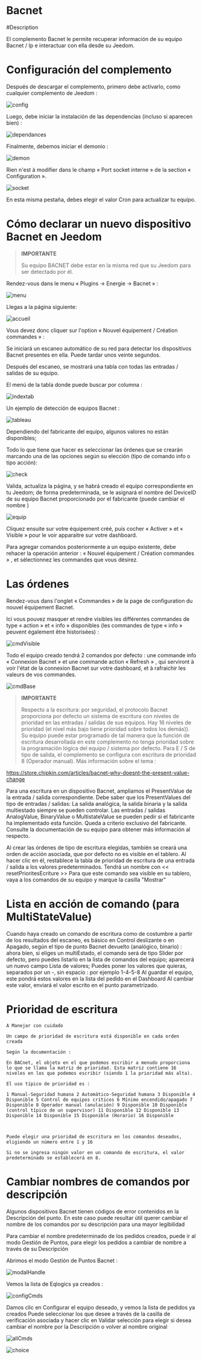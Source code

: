 # Bacnet

#Description

El complemento Bacnet le permite recuperar información de su equipo Bacnet / Ip e interactuar con ella desde su Jeedom.



# Configuración del complemento

Después de descargar el complemento, primero debe activarlo, como cualquier complemento de Jeedom :

![config](../images/BacnetConfig.png)

Luego, debe iniciar la instalación de las dependencias (incluso si aparecen bien) :

![dependances](../images/BacnetDep.png)

Finalmente, debemos iniciar el demonio :

![demon](../images/BacnetDemon.png)


Rien n'est à modifier dans le champ « Port socket interne » de la section « Configuration ».

![socket](../images/BacnetSocket.png)


En esta misma pestaña, debes elegir el valor Cron para actualizar tu equipo.




# Cómo declarar un nuevo dispositivo Bacnet en Jeedom




>**IMPORTANTE**
>
>Su equipo BACNET debe estar en la misma red que su Jeedom para ser detectado por él.


Rendez-vous dans le menu « Plugins → Energie → Bacnet » :

![menu](../images/BacnetMenu.png)


Llegas a la página siguiente:

![accueil](../images/BacnetAccueil.png)


Vous devez donc cliquer sur l'option « Nouvel équipement / Création commandes » :

Se iniciará un escaneo automático de su red para detectar los dispositivos Bacnet presentes en ella.
Puede tardar unos veinte segundos.

Después del escaneo, se mostrará una tabla con todas las entradas / salidas de su equipo.

El menú de la tabla donde puede buscar por columna :

![indextab](../images/BacnetIndexTab.png)


Un ejemplo de detección de equipos Bacnet :

![tableau](../images/BacnetTableau.png)

Dependiendo del fabricante del equipo, algunos valores no están disponibles;

Todo lo que tiene que hacer es seleccionar las órdenes que se crearán marcando una de las opciones según su elección (tipo de comando info o tipo acción):

![check](../images/BacnetCheck.png)


Valida, actualiza la página, y se habrá creado el equipo correspondiente en tu Jeedom; de forma predeterminada, se le asignará el nombre del DeviceID de su equipo Bacnet proporcionado por el fabricante (puede cambiar el nombre )

![equip](../images/BacnetEquip.png)

 Cliquez ensuite sur votre équipement créé, puis cocher « Activer » et « Visible » pour le voir apparaitre sur votre dashboard.

Para agregar comandos posteriormente a un equipo existente, debe rehacer la operación anterior : « Nouvel équipement / Création commandes » , et sélectionnez les commandes que vous désirez.



# Las órdenes


Rendez-vous dans l'onglet « Commandes » de la page de configuration du nouvel équipement Bacnet.

Ici vous pouvez masquer et rendre visibles les différentes commandes de type « action » et « info » disponibles (les commandes de type « info » peuvent également être historisées) :

![cmdVisible](../images/BacnetVisible.png)

Todo el equipo creado tendrá 2 comandos por defecto : une commande info « Connexion Bacnet » et une commande action « Refresh » , qui serviront à voir l'état de la connexion Bacnet sur votre dashboard, et à rafraichir les valeurs de vos commandes.

![cmdBase](../images/BacnetCmdBase.png)





>**IMPORTANTE**
>
>Respecto a la escritura: por seguridad, el protocolo Bacnet proporciona por defecto un sistema de escritura con niveles de prioridad en las entradas / salidas de sus equipos.
Hay 16 niveles de prioridad (el nivel más bajo tiene prioridad sobre todos los demás)). Su equipo puede estar programado de tal manera que la función de escritura desarrollada en este complemento no tenga prioridad sobre la programación lógica del equipo / sistema por defecto.
Para E / S de tipo de salida, el complemento se configura con escritura de prioridad 8 (Operador manual).
Más información sobre el tema :

https://store.chipkin.com/articles/bacnet-why-doesnt-the-present-value-change

Para una escritura en un dispositivo Bacnet, ampliamos el PresentValue de la entrada / salida correspondiente.
Debe saber que los PresentValues del tipo de entradas / salidas: La salida analógica, la salida binaria y la salida multiestado siempre se pueden controlar.
Las entradas / salidas AnalogValue, BinaryValue o MultistateValue se pueden pedir si el fabricante ha implementado esta función. Queda a criterio exclusivo del fabricante. Consulte la documentación de su equipo para obtener más información al respecto.




Al crear las órdenes de tipo de escritura elegidas, también se creará una orden de acción asociada, que por defecto no es visible en el tablero.
Al hacer clic en él, restablece la tabla de prioridad de escritura de una entrada / salida a los valores predeterminados.
Tendrá un nombre con << resetPrioritesEcriture >>
Para que este comando sea visible en su tablero, vaya a los comandos de su equipo y marque la casilla "Mostrar"



# Lista en acción de comando (para MultiStateValue)

Cuando haya creado un comando de escritura como de costumbre a partir de los resultados del escaneo, es básico en Control deslizante o en Apagado, según el tipo de punto Bacnet devuelto (analógico, binario) : ahora bien, si eliges un multiEstado, el comando será de tipo Slider por defecto, pero puedes listarlo en la lista de comandos del equipo; aparecerá un nuevo campo Lista de valores;
Puedes poner los valores que quieras, separados por un -, sin espacio : por ejemplo 1-4-5-8
Al guardar el equipo, este pondrá estos valores en la lista del pedido en el Dashboard
Al cambiar este valor, enviará el valor escrito en el punto parametrizado.




# Prioridad de escritura

    A Manejar con cuidado

    Un campo de prioridad de escritura está disponible en cada orden creada

    Según la documentación :

    En BACnet, el objeto en el que podemos escribir a menudo proporciona lo que se llama la matriz de prioridad. Esta matriz contiene 16 niveles en los que podemos escribir (siendo 1 la prioridad más alta).

    El uso típico de prioridad es :

    1 Manual-Seguridad humana 2 Automático-Seguridad humana 3 Disponible 4 Disponible 5 Control de equipos críticos 6 Mínimo encendido/apagado 7 Disponible 8 Operador manual (anulación) 9 Disponible 10 Disponible (control típico de un supervisor) 11 Disponible 12 Disponible 13 Disponible 14 Disponible 15 Disponible (Horario) 16 Disponible



    Puede elegir una prioridad de escritura en los comandos deseados, eligiendo un número entre 1 y 16

    Si no se ingresa ningún valor en un comando de escritura, el valor predeterminado se establecerá en 8.




# Cambiar nombres de comandos por descripción


Algunos dispositivos Bacnet tienen códigos de error contenidos en la Descripción del punto.
En este caso puede resultar útil querer cambiar el nombre de los comandos por su descripción para una mayor legibilidad

Para cambiar el nombre predeterminado de los pedidos creados, puede ir al modo Gestión de Puntos, para elegir los pedidos a cambiar de nombre a través de su Descripción

Abrimos el modo Gestión de Puntos Bacnet :

![modalHandle](../images/modalHandle.png)




Vemos la lista de Eqlogics ya creados :

![configCmds](../images/configureCmds.png)



Damos clic en Configurar el equipo deseado, y vemos la lista de pedidos ya creados
Puede seleccionar los que desee a través de la casilla de verificación asociada y hacer clic en Validar selección para elegir si desea cambiar el nombre por la Descripción o volver al nombre original


![allCmds](../images/allCmds.png)

![choice](../images/choice.png)